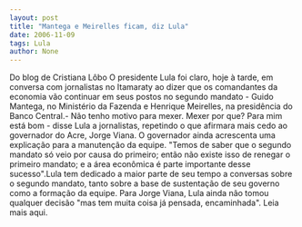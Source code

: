 ```yaml
---
layout: post
title: "Mantega e Meirelles ficam, diz Lula"
date: 2006-11-09
tags: Lula
author: None
---
```


Do blog de Cristiana Lôbo
O presidente Lula foi claro, hoje à tarde, em conversa com jornalistas no Itamaraty ao dizer que os comandantes da economia vão continuar em seus postos no segundo mandato - Guido Mantega, no Ministério da Fazenda e Henrique Meirelles, na presidência do Banco Central.- Não tenho motivo para mexer. Mexer por que? Para mim está bom - disse Lula a jornalistas, repetindo o que afirmara mais cedo ao governador do Acre, Jorge Viana. O governador ainda acrescenta uma explicação para a manutenção da equipe. \"Temos de saber que o segundo mandato só veio por causa do primeiro; então não existe isso de renegar o primeiro mandato; e a área econômica é parte importante desse sucesso\".Lula tem dedicado a maior parte de seu tempo a conversas sobre o segundo mandato, tanto sobre a base de sustentação de seu governo como a formação da equipe. Para Jorge Viana, Lula ainda não tomou qualquer decisão \"mas tem muita coisa já pensada, encaminhada\".
Leia mais aqui. 